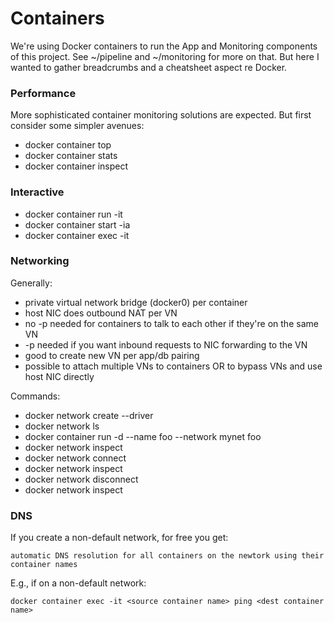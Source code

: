 # Containers 

We're using Docker containers to run the App and Monitoring components of this project.  See ~/pipeline and ~/monitoring for more on that.  But here I wanted to gather breadcrumbs and a cheatsheet aspect re Docker.

### Performance 

More sophisticated container monitoring solutions are expected.  But first consider some simpler avenues:

- docker container top
- docker container stats
- docker container inspect

### Interactive

- docker container run -it 
- docker container start -ia 
- docker container exec -it 

### Networking

Generally:

- private virtual network bridge (docker0) per container
- host NIC does outbound NAT per VN
- no -p needed for containers to talk to each other if they're on the same VN
- -p needed if you want inbound requests to NIC forwarding to the VN
- good to create new VN per app/db pairing
- possible to attach multiple VNs to containers OR to bypass VNs and use host NIC directly

Commands:

- docker network create --driver
- docker network ls
- docker container run -d --name foo --network mynet foo
- docker network inspect
- docker network connect <net id> <host id>
- docker network inspect
- docker network disconnect <net id> <host id>
- docker network inspect

### DNS

If you create a non-default network, for free you get: 

    automatic DNS resolution for all containers on the newtork using their container names

E.g., if on a non-default network:

    docker container exec -it <source container name> ping <dest container name>
